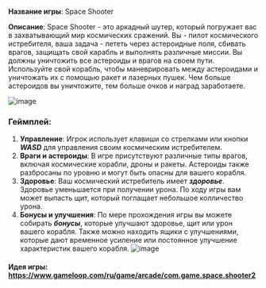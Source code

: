  __Название игры__: Space Shooter

 __Описание__: Space Shooter - это аркадный шутер, который погружает вас в захватывающий мир космических сражений. Вы - пилот космического истребителя, ваша задача - лететь через астероидные поля, сбивать врагов, защищать свой карабль и выполнять различные миссии.
 Вы должны уничтожить все астероиды и врагов на своем пути. 
 Используйте свой корабль, чтобы маневрировать между астероидами и уничтожать их с помощью ракет и лазерных пушек. Чем больше астероидов вы уничтожите, тем больше очков и наград заработаете.

![image](https://github.com/DomiStjls/Space-Shooter/assets/123009141/a299f235-d940-493d-ae8f-b92f14a59a70)

### __Геймплей__:

1. __Управление__: Игрок использует клавиши со стрелками или кнопки ***WASD*** для управления своим космическим истребителем. 
2. __Враги и астероиды__: В игре присутствуют различные типы врагов, включая космические корабли, дроны и ракеты. Астероиды также разбросаны по уровню и могут быть опасны для вашего корабля.
3. __Здоровье__: Ваш космический истребитель имеет ***здоровье***. Здоровье уменьшается при получении урона. По ходу игры вам может выпасть щит, который поглащает небольшое колличество урона.
4. __Бонусы и улучшения__: По мере прохождения игры вы можете собирать ***бонусы***, которые улучшают здоровье, щит или урон вашего корабля. Также можно находить ящики с улучшениями, которые дают временное усиление или постоянное улучшение характеристик вашего корабля.
![image](https://github.com/DomiStjls/Space-Shooter/assets/123009141/aab6f456-f562-45ba-857b-018042c10e4f)

#### __Идея игры__: https://www.gameloop.com/ru/game/arcade/com.game.space.shooter2
